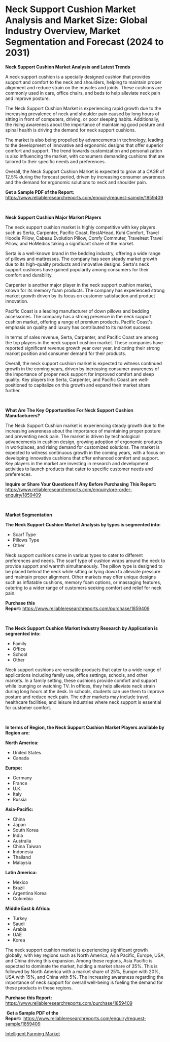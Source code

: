 <p><h1>Neck Support Cushion Market Analysis and Market Size: Global Industry Overview, Market Segmentation and Forecast (2024 to 2031)</h1></p><p><strong>Neck Support Cushion Market Analysis and Latest Trends</strong></p>
<p><p>A neck support cushion is a specially designed cushion that provides support and comfort to the neck and shoulders, helping to maintain proper alignment and reduce strain on the muscles and joints. These cushions are commonly used in cars, office chairs, and beds to help alleviate neck pain and improve posture.</p><p>The Neck Support Cushion Market is experiencing rapid growth due to the increasing prevalence of neck and shoulder pain caused by long hours of sitting in front of computers, driving, or poor sleeping habits. Additionally, the rising awareness about the importance of maintaining good posture and spinal health is driving the demand for neck support cushions.</p><p>The market is also being propelled by advancements in technology, leading to the development of innovative and ergonomic designs that offer superior comfort and support. The trend towards customization and personalization is also influencing the market, with consumers demanding cushions that are tailored to their specific needs and preferences.</p><p>Overall, the Neck Support Cushion Market is expected to grow at a CAGR of 12.5% during the forecast period, driven by increasing consumer awareness and the demand for ergonomic solutions to neck and shoulder pain.</p></p>
<p><strong>Get a Sample PDF of the Report:&nbsp;</strong> <a href="https://www.reliableresearchreports.com/enquiry/request-sample/1859409">https://www.reliableresearchreports.com/enquiry/request-sample/1859409</a></p>
<p>&nbsp;</p>
<p><strong>Neck Support Cushion Major Market Players</strong></p>
<p><p>The neck support cushion market is highly competitive with key players such as Serta, Carpenter, Pacific Coast, RestAHead, Kuhi Comfort, Travel Hoodie Pillow, Cabeau Evolution Pillow, Comfy Commuter, Travelrest Travel Pillow, and HoMedics taking a significant share of the market.</p><p>Serta is a well-known brand in the bedding industry, offering a wide range of pillows and mattresses. The company has seen steady market growth due to its high-quality products and innovative designs. Serta's neck support cushions have gained popularity among consumers for their comfort and durability.</p><p>Carpenter is another major player in the neck support cushion market, known for its memory foam products. The company has experienced strong market growth driven by its focus on customer satisfaction and product innovation.</p><p>Pacific Coast is a leading manufacturer of down pillows and bedding accessories. The company has a strong presence in the neck support cushion market, offering a range of premium products. Pacific Coast's emphasis on quality and luxury has contributed to its market success.</p><p>In terms of sales revenue, Serta, Carpenter, and Pacific Coast are among the top players in the neck support cushion market. These companies have reported significant revenue growth year over year, indicating their strong market position and consumer demand for their products.</p><p>Overall, the neck support cushion market is expected to witness continued growth in the coming years, driven by increasing consumer awareness of the importance of proper neck support for improved comfort and sleep quality. Key players like Serta, Carpenter, and Pacific Coast are well-positioned to capitalize on this growth and expand their market share further.</p></p>
<p>&nbsp;</p>
<p><strong>What Are The Key Opportunities For Neck Support Cushion Manufacturers?</strong></p>
<p><p>The Neck Support Cushion market is experiencing steady growth due to the increasing awareness about the importance of maintaining proper posture and preventing neck pain. The market is driven by technological advancements in cushion design, growing adoption of ergonomic products in workplaces, and rising demand for customized solutions. The market is expected to witness continuous growth in the coming years, with a focus on developing innovative cushions that offer enhanced comfort and support. Key players in the market are investing in research and development activities to launch products that cater to specific customer needs and preferences.</p></p>
<p><strong>Inquire or Share Your Questions If Any Before Purchasing This Report:</strong> <a href="https://www.reliableresearchreports.com/enquiry/pre-order-enquiry/1859409">https://www.reliableresearchreports.com/enquiry/pre-order-enquiry/1859409</a></p>
<p>&nbsp;</p>
<p><strong>Market Segmentation</strong></p>
<p><strong>The Neck Support Cushion Market Analysis by types is segmented into:</strong></p>
<p><ul><li>Scarf Type</li><li>Pillows Type</li><li>Other</li></ul></p>
<p><p>Neck support cushions come in various types to cater to different preferences and needs. The scarf type of cushion wraps around the neck to provide support and warmth simultaneously. The pillow type is designed to be placed behind the neck while sitting or lying down to alleviate pressure and maintain proper alignment. Other markets may offer unique designs such as inflatable cushions, memory foam options, or massaging features, catering to a wider range of customers seeking comfort and relief for neck pain.</p></p>
<p><strong>Purchase this Report:&nbsp;</strong><a href="https://www.reliableresearchreports.com/purchase/1859409">https://www.reliableresearchreports.com/purchase/1859409</a></p>
<p>&nbsp;</p>
<p><strong>The Neck Support Cushion Market Industry Research by Application is segmented into:</strong></p>
<p><ul><li>Family</li><li>Office</li><li>School</li><li>Other</li></ul></p>
<p><p>Neck support cushions are versatile products that cater to a wide range of applications including family use, office settings, schools, and other markets. In a family setting, these cushions provide comfort and support while lounging or watching TV. In offices, they help alleviate neck strain during long hours at the desk. In schools, students can use them to improve posture and reduce neck pain. The other markets may include travel, healthcare facilities, and leisure industries where neck support is essential for customer comfort.</p></p>
<p>&nbsp;</p>
<p><strong>In terms of Region, the Neck Support Cushion Market Players available by Region are:</strong></p>
<p>
    <p> <strong> North America: </strong>
        <ul>
            <li>United States</li>
            <li>Canada</li>
        </ul>
        </p> 
    <p> <strong> Europe: </strong>
        <ul>
            <li>Germany</li>
            <li>France</li>
            <li>U.K.</li>
            <li>Italy</li>
            <li>Russia</li>
        </ul>
        </p> 
    <p> <strong> Asia-Pacific: </strong>
        <ul>
            <li>China</li>
            <li>Japan</li>
            <li>South Korea</li>
            <li>India</li>
            <li>Australia</li>
            <li>China Taiwan</li>
            <li>Indonesia</li>
            <li>Thailand</li>
            <li>Malaysia</li>
        </ul>
        </p> 
    <p> <strong> Latin America: </strong>
        <ul>
            <li>Mexico</li>
            <li>Brazil</li>
            <li>Argentina Korea</li>
            <li>Colombia</li>
        </ul>
        </p> 
    <p> <strong> Middle East & Africa: </strong>
        <ul>
            <li>Turkey</li>
            <li>Saudi</li>
            <li>Arabia</li>
            <li>UAE</li>
            <li>Korea</li>
        </ul>
    </p>
    </p>
<p><p>The neck support cushion market is experiencing significant growth globally, with key regions such as North America, Asia Pacific, Europe, USA, and China driving this expansion. Among these regions, Asia Pacific is expected to dominate the market, holding a market share of 35%. This is followed by North America with a market share of 25%, Europe with 20%, USA with 15%, and China with 5%. The increasing awareness regarding the importance of neck support for overall well-being is fueling the demand for these products in these regions.</p></p>
<p><strong>Purchase this Report: </strong><a href="https://www.reliableresearchreports.com/purchase/1859409">https://www.reliableresearchreports.com/purchase/1859409</a></p>
<p>&nbsp;<strong>Get a Sample PDF of the Report:&nbsp;&nbsp;</strong><a href="https://www.reliableresearchreports.com/enquiry/request-sample/1859409">https://www.reliableresearchreports.com/enquiry/request-sample/1859409</a></p>
<p><strong></strong></p>
<p><p><a href="https://skillful-vermicelli-b89.notion.site/Intelligent-Farming-Market-Offers-Provide-Insightful-Data-for-the-Time-Period-from-2024-to-2031-and--f7b9abcab01c40af89a11a49225c0138">Intelligent Farming Market</a></p></p>